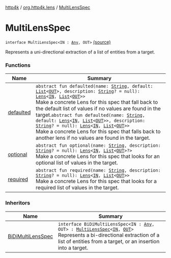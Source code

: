 [http4k](../../index.md) / [org.http4k.lens](../index.md) / [MultiLensSpec](./index.md)

# MultiLensSpec

`interface MultiLensSpec<IN : `[`Any`](https://kotlinlang.org/api/latest/jvm/stdlib/kotlin/-any/index.html)`, OUT>` [(source)](https://github.com/http4k/http4k/blob/master/http4k-core/src/main/kotlin/org/http4k/lens/lensSpec.kt#L37)

Represents a uni-directional extraction of a list of entities from a target.

### Functions

| Name | Summary |
|---|---|
| [defaulted](defaulted.md) | `abstract fun defaulted(name: `[`String`](https://kotlinlang.org/api/latest/jvm/stdlib/kotlin/-string/index.html)`, default: `[`List`](https://kotlinlang.org/api/latest/jvm/stdlib/kotlin.collections/-list/index.html)`<`[`OUT`](index.md#OUT)`>, description: `[`String`](https://kotlinlang.org/api/latest/jvm/stdlib/kotlin/-string/index.html)`? = null): `[`Lens`](../-lens/index.md)`<`[`IN`](index.md#IN)`, `[`List`](https://kotlinlang.org/api/latest/jvm/stdlib/kotlin.collections/-list/index.html)`<`[`OUT`](index.md#OUT)`>>`<br>Make a concrete Lens for this spec that fall back to the default list of values if no values are found in the target.`abstract fun defaulted(name: `[`String`](https://kotlinlang.org/api/latest/jvm/stdlib/kotlin/-string/index.html)`, default: `[`Lens`](../-lens/index.md)`<`[`IN`](index.md#IN)`, `[`List`](https://kotlinlang.org/api/latest/jvm/stdlib/kotlin.collections/-list/index.html)`<`[`OUT`](index.md#OUT)`>>, description: `[`String`](https://kotlinlang.org/api/latest/jvm/stdlib/kotlin/-string/index.html)`? = null): `[`Lens`](../-lens/index.md)`<`[`IN`](index.md#IN)`, `[`List`](https://kotlinlang.org/api/latest/jvm/stdlib/kotlin.collections/-list/index.html)`<`[`OUT`](index.md#OUT)`>>`<br>Make a concrete Lens for this spec that falls back to another lens if no values are found in the target. |
| [optional](optional.md) | `abstract fun optional(name: `[`String`](https://kotlinlang.org/api/latest/jvm/stdlib/kotlin/-string/index.html)`, description: `[`String`](https://kotlinlang.org/api/latest/jvm/stdlib/kotlin/-string/index.html)`? = null): `[`Lens`](../-lens/index.md)`<`[`IN`](index.md#IN)`, `[`List`](https://kotlinlang.org/api/latest/jvm/stdlib/kotlin.collections/-list/index.html)`<`[`OUT`](index.md#OUT)`>?>`<br>Make a concrete Lens for this spec that looks for an optional list of values in the target. |
| [required](required.md) | `abstract fun required(name: `[`String`](https://kotlinlang.org/api/latest/jvm/stdlib/kotlin/-string/index.html)`, description: `[`String`](https://kotlinlang.org/api/latest/jvm/stdlib/kotlin/-string/index.html)`? = null): `[`Lens`](../-lens/index.md)`<`[`IN`](index.md#IN)`, `[`List`](https://kotlinlang.org/api/latest/jvm/stdlib/kotlin.collections/-list/index.html)`<`[`OUT`](index.md#OUT)`>>`<br>Make a concrete Lens for this spec that looks for a required list of values in the target. |

### Inheritors

| Name | Summary |
|---|---|
| [BiDiMultiLensSpec](../-bi-di-multi-lens-spec/index.md) | `interface BiDiMultiLensSpec<IN : `[`Any`](https://kotlinlang.org/api/latest/jvm/stdlib/kotlin/-any/index.html)`, OUT> : `[`MultiLensSpec`](./index.md)`<`[`IN`](../-bi-di-multi-lens-spec/index.md#IN)`, `[`OUT`](../-bi-di-multi-lens-spec/index.md#OUT)`>`<br>Represents a bi-directional extraction of a list of entities from a target, or an insertion into a target. |
